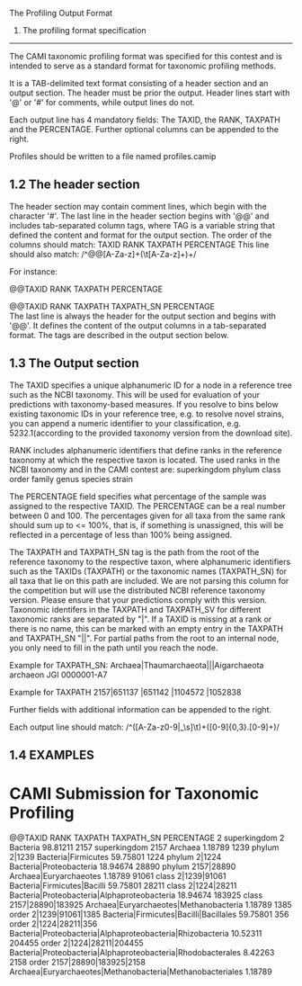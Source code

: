 The Profiling Output Format 

1. The profiling format specification
---------------------------------------------

The CAMI taxonomic profiling format was specified for this contest and is intended to serve as a standard format for taxonomic profiling methods.

It is a TAB-delimited text format consisting of a header section and an output section. The header must be prior the output. Header lines start with '@' or '#' for comments, while output lines do not. 

Each output line has 4 mandatory fields: The TAXID, the RANK, TAXPATH and the PERCENTAGE. Further optional columns can be appended to the right.

Profiles should be written to a file named profiles.camip


1.2 The header section
----------------------

The header section may contain comment lines, which begin with the character '#'.
The last line in the header section begins with '@@' and includes tab-separated column tags, where TAG is a variable string that defined the content
and format for the output section.
The order of the columns should match: TAXID	RANK	TAXPATH	PERCENTAGE
This line should also match: /^\@\@[A-Za-z]+(\t[A-Za-z]+)+/

For instance:

@@TAXID	RANK	TAXPATH	PERCENTAGE

@@TAXID	RANK	TAXPATH	TAXPATH_SN	PERCENTAGE	
The last line is always the header for the output section and begins with '@@'. It defines the content of the output columns in a tab-separated format. The tags are described in the output section below. 


1.3 The Output section
----------------------

The TAXID specifies a unique alphanumeric ID for a node in a reference tree such as the NCBI taxonomy. This will be used for evaluation of your predictions with taxonomy-based measures. If you resolve to bins below existing taxonomic IDs in your reference tree, e.g. to resolve novel strains, you can append a numeric identifier to your classification, e.g. 5232.1(according to the provided taxonomy version from the download site).

RANK includes alphanumeric identifiers that define ranks in the reference taxonomy at which the respective taxon is located. The used ranks in the NCBI taxonomy and in the CAMI contest are: superkingdom	phylum	class	order	family	genus	species	strain

The PERCENTAGE field specifies what percentage of the sample was assigned to the respective TAXID. The PERCENTAGE can be a real number between 0 and 100. The percentages given for all taxa from the same rank should sum up to <= 100%, that is, if something is unassigned, this will be reflected in a percentage of less than 100% being assigned.

The TAXPATH and TAXPATH_SN tag is the path from the root of the reference taxonomy to the respective taxon, where alphanumeric identifiers such as the TAXIDs (TAXPATH) or the taxonomic names (TAXPATH_SN) for all taxa that lie on this path are included. We are not parsing this column for the competition but will use the distributed NCBI reference taxonomy version. Please ensure that your predictions comply with this version. Taxonomic identifers in the TAXPATH and TAXPATH_SV for different taxonomic ranks are separated by "|". If a TAXID is missing at a rank or there is no name, this can be marked with an empty entry in the TAXPATH and TAXPATH_SN "||". For partial paths from the root to an internal node, you only need to fill in the path until you reach the node. 

Example for TAXPATH_SN:
Archaea|Thaumarchaeota|||Aigarchaeota archaeon JGI 0000001-A7

Example for TAXPATH
2157|651137 |651142 |1104572 |1052838 

Further fields with additional information can be appended to the right.


Each output line should match: /^([A-Za-z0-9\|\_\s]\t)+([0-9]{0,3}\.[0-9]+)/


1.4 EXAMPLES
-----------

# CAMI Submission for Taxonomic Profiling
@@TAXID	RANK	TAXPATH	TAXPATH_SN	PERCENTAGE
2	superkingdom	2	Bacteria	98.81211
2157	superkingdom	2157	Archaea	1.18789
1239	phylum	2|1239	Bacteria|Firmicutes	59.75801
1224	phylum	2|1224	Bacteria|Proteobacteria	18.94674
28890	phylum	2157|28890	Archaea|Euryarchaeotes	1.18789
91061	class	2|1239|91061	Bacteria|Firmicutes|Bacilli	59.75801
28211	class	2|1224|28211	Bacteria|Proteobacteria|Alphaproteobacteria	18.94674
183925	class	2157|28890|183925	Archaea|Euryarchaeotes|Methanobacteria	1.18789
1385	order	2|1239|91061|1385	Bacteria|Firmicutes|Bacilli|Bacillales	59.75801
356	order	2|1224|28211|356	Bacteria|Proteobacteria|Alphaproteobacteria|Rhizobacteria	10.52311
204455	order	2|1224|28211|204455	Bacteria|Proteobacteria|Alphaproteobacteria|Rhodobacterales	8.42263
2158	order	2157|28890|183925|2158	Archaea|Euryarchaeotes|Methanobacteria|Methanobacteriales	1.18789




